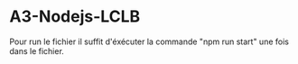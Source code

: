 # A3-Nodejs-LCLB



Pour run le fichier il suffit d'éxécuter la commande "npm run start" une fois dans le fichier.

